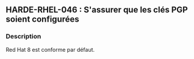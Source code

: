 ## HARDE-RHEL-046 : S'assurer que les clés PGP soient configurées

### Description

Red Hat 8 est conforme par défaut.

